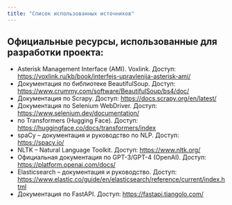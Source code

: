 ```yaml
---
title: "Список использованных источников"
---
```

## Официальные ресурсы, использованные для разработки проекта:

- Asterisk Management Interface (AMI). Voxlink. Доступ: https://voxlink.ru/kb/book/interfejs-upravlenija-asterisk-ami/ 
- Документация по библиотеке BeautifulSoup. Доступ: https://www.crummy.com/software/BeautifulSoup/bs4/doc/ 
- Документация по Scrapy. Доступ: https://docs.scrapy.org/en/latest/ 
- Документация по Selenium WebDriver. Доступ: https://www.selenium.dev/documentation/ 
-  по Transformers (Hugging Face). Доступ: https://huggingface.co/docs/transformers/index 
- spaCy – документация и руководство по NLP. Доступ: https://spacy.io/ 
- NLTK – Natural Language Toolkit. Доступ: https://www.nltk.org/ 
- Официальная документация по GPT-3/GPT-4 (OpenAI). Доступ: https://platform.openai.com/docs/ 
- Elasticsearch – документация и руководство. Доступ: https://www.elastic.co/guide/en/elasticsearch/reference/current/index.html 
- Документация по FastAPI. Доступ: https://fastapi.tiangolo.com/

